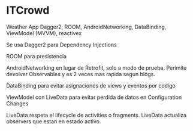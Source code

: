 # ITCrowd
Weather App Dagger2, ROOM, AndroidNetworking, DataBinding, ViewModel (MVVM), reactivex

Se usa Dagger2 para Dependency Injections

ROOM para presistencia

AndroidNetworking en lugar de Retrofit, solo a modo de prueba. Perimite devolver Observables y es 2 veces mas rapida segun blogs.

DataBinding para evitar asignaciones de views y eventos por codigo

ViewModel con LiveData para evitar perdida de datos en Configuration Changes

LiveData respeta el lifecycle de activities o fragments. LiveData actualiza observers que estan en estado activo.
